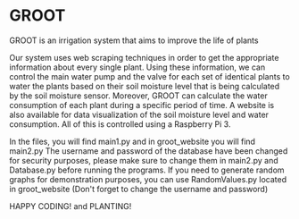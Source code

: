 # GROOT
GROOT is an irrigation system that aims to improve the life of plants

Our system uses web scraping techniques in order to get the appropriate information about every single plant.
Using these information, we can control the main water pump and the valve for each set of identical plants to water the plants based on their soil moisture level that is being calculated by the soil moisture sensor.
Moreover, GROOT  can calculate the water consumption of each plant during a specific period of time.
A website is also available for data visualization of the soil moisture level and water consumption.
All of this is controlled using a Raspberry Pi 3.

In the files, you will find main1.py and in groot_website you will find main2.py
The username and password of the database have been changed for security purposes, please make sure to change them in main2.py and Database.py before running the programs.
If you need to generate random graphs for demonstration purposes, you can use RandomValues.py located in groot_website (Don't forget to change the username and password)

HAPPY CODING! and PLANTING!
